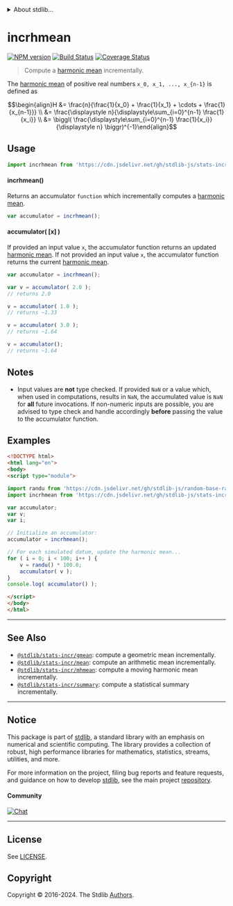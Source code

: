<!--

@license Apache-2.0

Copyright (c) 2018 The Stdlib Authors.

Licensed under the Apache License, Version 2.0 (the "License");
you may not use this file except in compliance with the License.
You may obtain a copy of the License at

   http://www.apache.org/licenses/LICENSE-2.0

Unless required by applicable law or agreed to in writing, software
distributed under the License is distributed on an "AS IS" BASIS,
WITHOUT WARRANTIES OR CONDITIONS OF ANY KIND, either express or implied.
See the License for the specific language governing permissions and
limitations under the License.

-->


<details>
  <summary>
    About stdlib...
  </summary>
  <p>We believe in a future in which the web is a preferred environment for numerical computation. To help realize this future, we've built stdlib. stdlib is a standard library, with an emphasis on numerical and scientific computation, written in JavaScript (and C) for execution in browsers and in Node.js.</p>
  <p>The library is fully decomposable, being architected in such a way that you can swap out and mix and match APIs and functionality to cater to your exact preferences and use cases.</p>
  <p>When you use stdlib, you can be absolutely certain that you are using the most thorough, rigorous, well-written, studied, documented, tested, measured, and high-quality code out there.</p>
  <p>To join us in bringing numerical computing to the web, get started by checking us out on <a href="https://github.com/stdlib-js/stdlib">GitHub</a>, and please consider <a href="https://opencollective.com/stdlib">financially supporting stdlib</a>. We greatly appreciate your continued support!</p>
</details>

# incrhmean

[![NPM version][npm-image]][npm-url] [![Build Status][test-image]][test-url] [![Coverage Status][coverage-image]][coverage-url] <!-- [![dependencies][dependencies-image]][dependencies-url] -->

> Compute a [harmonic mean][harmonic-mean] incrementally.

<section class="intro">

The [harmonic mean][harmonic-mean] of positive real numbers `x_0, x_1, ..., x_{n-1}` is defined as

<!-- <equation class="equation" label="eq:harmonic_mean" align="center" raw="\begin{align}H &= \frac{n}{\frac{1}{x_0} + \frac{1}{x_1} + \cdots + \frac{1}{x_{n-1}}} \\ &= \frac{\displaystyle n}{\displaystyle\sum_{i=0}^{n-1} \frac{1}{x_i}} \\ &= \biggl( \frac{\displaystyle\sum_{i=0}^{n-1} \frac{1}{x_i}}{\displaystyle n} \biggr)^{-1}\end{align}" alt="Equation for the harmonic mean."> -->

```math
\begin{align}H &= \frac{n}{\frac{1}{x_0} + \frac{1}{x_1} + \cdots + \frac{1}{x_{n-1}}} \\ &= \frac{\displaystyle n}{\displaystyle\sum_{i=0}^{n-1} \frac{1}{x_i}} \\ &= \biggl( \frac{\displaystyle\sum_{i=0}^{n-1} \frac{1}{x_i}}{\displaystyle n} \biggr)^{-1}\end{align}
```

<!-- <div class="equation" align="center" data-raw-text="\begin{align}H &amp;= \frac{n}{\frac{1}{x_0} + \frac{1}{x_1} + \cdots + \frac{1}{x_{n-1}}} \\ &amp;= \frac{\displaystyle n}{\displaystyle\sum_{i=0}^{n-1} \frac{1}{x_i}} \\ &amp;= \biggl( \frac{\displaystyle\sum_{i=0}^{n-1} \frac{1}{x_i}}{\displaystyle n} \biggr)^{-1}\end{align}" data-equation="eq:harmonic_mean">
    <img src="https://cdn.jsdelivr.net/gh/stdlib-js/stdlib@2b632747053b9e357a4663369528fe62b29a6d55/lib/node_modules/@stdlib/stats/incr/hmean/docs/img/equation_harmonic_mean.svg" alt="Equation for the harmonic mean.">
    <br>
</div> -->

<!-- </equation> -->

</section>

<!-- /.intro -->



<section class="usage">

## Usage

```javascript
import incrhmean from 'https://cdn.jsdelivr.net/gh/stdlib-js/stats-incr-hmean@v0.2.0-esm/index.mjs';
```

#### incrhmean()

Returns an accumulator `function` which incrementally computes a [harmonic mean][harmonic-mean].

```javascript
var accumulator = incrhmean();
```

#### accumulator( \[x] )

If provided an input value `x`, the accumulator function returns an updated [harmonic mean][harmonic-mean]. If not provided an input value `x`, the accumulator function returns the current [harmonic mean][harmonic-mean].

```javascript
var accumulator = incrhmean();

var v = accumulator( 2.0 );
// returns 2.0

v = accumulator( 1.0 );
// returns ~1.33

v = accumulator( 3.0 );
// returns ~1.64

v = accumulator();
// returns ~1.64
```

</section>

<!-- /.usage -->

<section class="notes">

## Notes

-   Input values are **not** type checked. If provided `NaN` or a value which, when used in computations, results in `NaN`, the accumulated value is `NaN` for **all** future invocations. If non-numeric inputs are possible, you are advised to type check and handle accordingly **before** passing the value to the accumulator function.

</section>

<!-- /.notes -->

<section class="examples">

## Examples

<!-- eslint no-undef: "error" -->

```html
<!DOCTYPE html>
<html lang="en">
<body>
<script type="module">

import randu from 'https://cdn.jsdelivr.net/gh/stdlib-js/random-base-randu@esm/index.mjs';
import incrhmean from 'https://cdn.jsdelivr.net/gh/stdlib-js/stats-incr-hmean@v0.2.0-esm/index.mjs';

var accumulator;
var v;
var i;

// Initialize an accumulator:
accumulator = incrhmean();

// For each simulated datum, update the harmonic mean...
for ( i = 0; i < 100; i++ ) {
    v = randu() * 100.0;
    accumulator( v );
}
console.log( accumulator() );

</script>
</body>
</html>
```

</section>

<!-- /.examples -->

<!-- Section for related `stdlib` packages. Do not manually edit this section, as it is automatically populated. -->

<section class="related">

* * *

## See Also

-   <span class="package-name">[`@stdlib/stats-incr/gmean`][@stdlib/stats/incr/gmean]</span><span class="delimiter">: </span><span class="description">compute a geometric mean incrementally.</span>
-   <span class="package-name">[`@stdlib/stats-incr/mean`][@stdlib/stats/incr/mean]</span><span class="delimiter">: </span><span class="description">compute an arithmetic mean incrementally.</span>
-   <span class="package-name">[`@stdlib/stats-incr/mhmean`][@stdlib/stats/incr/mhmean]</span><span class="delimiter">: </span><span class="description">compute a moving harmonic mean incrementally.</span>
-   <span class="package-name">[`@stdlib/stats-incr/summary`][@stdlib/stats/incr/summary]</span><span class="delimiter">: </span><span class="description">compute a statistical summary incrementally.</span>

</section>

<!-- /.related -->

<!-- Section for all links. Make sure to keep an empty line after the `section` element and another before the `/section` close. -->


<section class="main-repo" >

* * *

## Notice

This package is part of [stdlib][stdlib], a standard library with an emphasis on numerical and scientific computing. The library provides a collection of robust, high performance libraries for mathematics, statistics, streams, utilities, and more.

For more information on the project, filing bug reports and feature requests, and guidance on how to develop [stdlib][stdlib], see the main project [repository][stdlib].

#### Community

[![Chat][chat-image]][chat-url]

---

## License

See [LICENSE][stdlib-license].


## Copyright

Copyright &copy; 2016-2024. The Stdlib [Authors][stdlib-authors].

</section>

<!-- /.stdlib -->

<!-- Section for all links. Make sure to keep an empty line after the `section` element and another before the `/section` close. -->

<section class="links">

[npm-image]: http://img.shields.io/npm/v/@stdlib/stats-incr-hmean.svg
[npm-url]: https://npmjs.org/package/@stdlib/stats-incr-hmean

[test-image]: https://github.com/stdlib-js/stats-incr-hmean/actions/workflows/test.yml/badge.svg?branch=v0.2.0
[test-url]: https://github.com/stdlib-js/stats-incr-hmean/actions/workflows/test.yml?query=branch:v0.2.0

[coverage-image]: https://img.shields.io/codecov/c/github/stdlib-js/stats-incr-hmean/main.svg
[coverage-url]: https://codecov.io/github/stdlib-js/stats-incr-hmean?branch=main

<!--

[dependencies-image]: https://img.shields.io/david/stdlib-js/stats-incr-hmean.svg
[dependencies-url]: https://david-dm.org/stdlib-js/stats-incr-hmean/main

-->

[chat-image]: https://img.shields.io/gitter/room/stdlib-js/stdlib.svg
[chat-url]: https://app.gitter.im/#/room/#stdlib-js_stdlib:gitter.im

[stdlib]: https://github.com/stdlib-js/stdlib

[stdlib-authors]: https://github.com/stdlib-js/stdlib/graphs/contributors

[umd]: https://github.com/umdjs/umd
[es-module]: https://developer.mozilla.org/en-US/docs/Web/JavaScript/Guide/Modules

[deno-url]: https://github.com/stdlib-js/stats-incr-hmean/tree/deno
[deno-readme]: https://github.com/stdlib-js/stats-incr-hmean/blob/deno/README.md
[umd-url]: https://github.com/stdlib-js/stats-incr-hmean/tree/umd
[umd-readme]: https://github.com/stdlib-js/stats-incr-hmean/blob/umd/README.md
[esm-url]: https://github.com/stdlib-js/stats-incr-hmean/tree/esm
[esm-readme]: https://github.com/stdlib-js/stats-incr-hmean/blob/esm/README.md
[branches-url]: https://github.com/stdlib-js/stats-incr-hmean/blob/main/branches.md

[stdlib-license]: https://raw.githubusercontent.com/stdlib-js/stats-incr-hmean/main/LICENSE

[harmonic-mean]: https://en.wikipedia.org/wiki/Harmonic_mean

<!-- <related-links> -->

[@stdlib/stats/incr/gmean]: https://github.com/stdlib-js/stats-incr-gmean/tree/esm

[@stdlib/stats/incr/mean]: https://github.com/stdlib-js/stats-incr-mean/tree/esm

[@stdlib/stats/incr/mhmean]: https://github.com/stdlib-js/stats-incr-mhmean/tree/esm

[@stdlib/stats/incr/summary]: https://github.com/stdlib-js/stats-incr-summary/tree/esm

<!-- </related-links> -->

</section>

<!-- /.links -->
